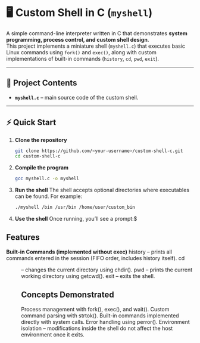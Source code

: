# 🖥️ Custom Shell in C (`myshell`)

A simple command-line interpreter written in C that demonstrates **system programming, process control, and custom shell design**.  
This project implements a miniature shell (`myshell.c`) that executes basic Linux commands using `fork()` and `exec()`, along with custom implementations of built-in commands (`history`, `cd`, `pwd`, `exit`).  

---

## 📂 Project Contents

- **`myshell.c`** – main source code of the custom shell.   
---

## ⚡ Quick Start

1. **Clone the repository**
   ```bash
   git clone https://github.com/<your-username>/custom-shell-c.git
   cd custom-shell-c
2. **Compile the program**
   ```bash
   gcc myshell.c -o myshell
3. **Run the shell**
      The shell accepts optional directories where executables can be found. For example:
   ```bash
   ./myshell /bin /usr/bin /home/user/custom_bin
4. **Use the shell**
   Once running, you’ll see a prompt:$

## Features
**Built-in Commands (implemented without exec)**
history – prints all commands entered in the session (FIFO order, includes history itself).
cd <dir> – changes the current directory using chdir().
pwd – prints the current working directory using getcwd().
exit – exits the shell.

## Concepts Demonstrated
Process management with fork(), exec(), and wait().
Custom command parsing with strtok().
Built-in commands implemented directly with system calls.
Error handling using perror().
Environment isolation – modifications inside the shell do not affect the host environment once it exits.

